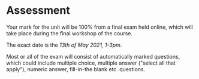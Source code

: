 # Assessment

Your mark for the unit will be 100% from a final exam held online, which will take place during the final workshop of the course.

The exact date is the *13th of May 2021, 1-3pm*.

Most or all of the exam will consist of automatically marked questions, which could include multiple choice, multiple answer ("select all that apply"), numeric answer, fill-in-the blank etc. questions.
